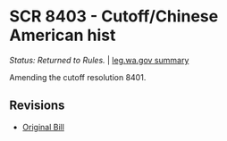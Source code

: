 # SCR 8403 - Cutoff/Chinese American hist
*Status: Returned to Rules.* | [leg.wa.gov summary](https://app.leg.wa.gov/billsummary?BillNumber=8403&Year=2021)

Amending the cutoff resolution 8401.

## Revisions
* [Original Bill](1/)